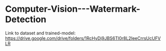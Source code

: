 # Computer-Vision---Watermark-Detection

Link to dataset and trained-model: https://drive.google.com/drive/folders/1RcHyDj9JBS6Tl0r8L2IeeCrrsUcUFVLR
